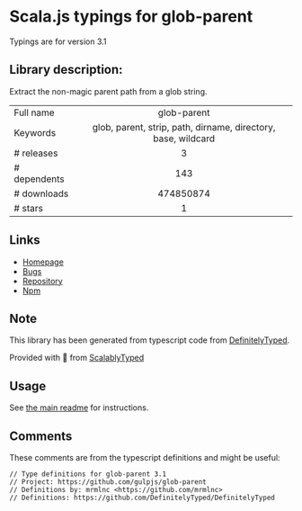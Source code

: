 
# Scala.js typings for glob-parent

Typings are for version 3.1

## Library description:
Extract the non-magic parent path from a glob string.

|                    |                 |
| ------------------ | :-------------: |
| Full name          | glob-parent |
| Keywords           | glob, parent, strip, path, dirname, directory, base, wildcard |
| # releases         | 3 |
| # dependents       | 143 |
| # downloads        | 474850874 |
| # stars            | 1 |

## Links
- [Homepage](https://github.com/gulpjs/glob-parent#readme)
- [Bugs](https://github.com/gulpjs/glob-parent/issues)
- [Repository](https://github.com/gulpjs/glob-parent)
- [Npm](https://www.npmjs.com/package/glob-parent)
    


## Note
This library has been generated from typescript code from [DefinitelyTyped](https://definitelytyped.org).

Provided with :purple_heart: from [ScalablyTyped](https://github.com/oyvindberg/ScalablyTyped)

## Usage
See [the main readme](../../readme.md) for instructions.

## Comments

These comments are from the typescript definitions and might be useful:
```
// Type definitions for glob-parent 3.1
// Project: https://github.com/gulpjs/glob-parent
// Definitions by: mrmlnc <https://github.com/mrmlnc>
// Definitions: https://github.com/DefinitelyTyped/DefinitelyTyped

```


